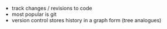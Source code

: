
- track changes / revisions to code
- most popular is git
- version control stores history in a graph form (tree analogues)
